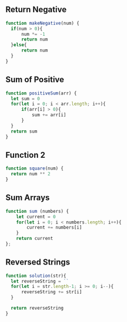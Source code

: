 ## Return Negative

```js
function makeNegative(num) {
  if(num > 0){
      num *= -1
      return num
  }else{
      return num
  }
}
```

## Sum of Positive

```js
function positiveSum(arr) {
  let sum = 0
  for(let i = 0; i < arr.length; i++){
      if(arr[i] > 0){
          sum += arr[i]
      }
  }
  return sum
}
```

## Function 2

```js
function square(num) {
  return num ** 2
}
```

## Sum Arrays

```js
function sum (numbers) {
    let current = 0
    for(let i = 0; i < numbers.length; i++){
        current += numbers[i]
    }
    return current
};
```

## Reversed Strings

```js
function solution(str){
  let reverseString = ``
  for(let i = str.length-1; i >= 0; i--){
      reverseString += str[i]
  }

  return reverseString
}
```
